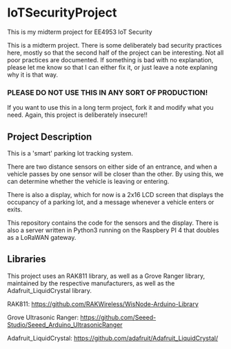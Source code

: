# IoTSecurityProject
This is my midterm project for EE4953 IoT Security

This is a midterm project. There is some deliberately bad security practices here, mostly so that the second half of the project can be interesting. Not all poor practices are documented. If something is bad with no explanation, please let me know so that I can either fix it, or just leave a note explaning why it is that way.

### PLEASE DO NOT USE THIS IN ANY SORT OF PRODUCTION!
If you want to use this in a long term project, fork it and modify what you need.
Again, this project is deliberately insecure!!


## Project Description
This is a 'smart' parking lot tracking system.

There are two distance sensors on either side of an entrance, and when a vehicle passes by one sensor will be closer than the other.
By using this, we can determine whether the vehicle is leaving or entering.

There is also a display, which for now is a 2x16 LCD screen that displays the occupancy of a parking lot, and a message whenever a vehicle enters or exits.

This repository contains the code for the sensors and the display.
There is also a server written in Python3 running on the Raspbery PI 4 that doubles as a LoRaWAN gateway.


## Libraries
This project uses an RAK811 library, as well as a Grove Ranger library, maintained by the respective manufacturers, as well as the Adafruit_LiquidCrystal library.

RAK811:
	https://github.com/RAKWireless/WisNode-Arduino-Library

Grove Ultrasonic Ranger: 
	https://github.com/Seeed-Studio/Seeed_Arduino_UltrasonicRanger

Adafruit_LiquidCrystal:
	https://github.com/adafruit/Adafruit_LiquidCrystal/
	
